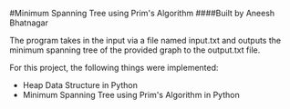 #Minimum Spanning Tree using Prim's Algorithm
####Built by Aneesh Bhatnagar

The program takes in the input via a file named input.txt and outputs the minimum spanning tree of the provided graph to the output.txt file. 

For this project, the following things were implemented:

* Heap Data Structure in Python
* Minimum Spanning Tree using Prim's Algorithm in Python